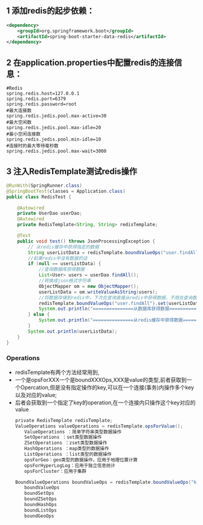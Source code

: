 ## 1 添加redis的起步依赖：
<!-- 配置使用redis启动器 -->
```xml
<dependency>
    <groupId>org.springframework.boot</groupId>
    <artifactId>spring-boot-starter-data-redis</artifactId>
</dependency>
```
## 2 在application.properties中配置redis的连接信息：
```properties
#Redis
spring.redis.host=127.0.0.1
spring.redis.port=6379
spring.redis.password=root
#最大连接数
spring.redis.jedis.pool.max-active=30
#最大空闲数
spring.redis.jedis.pool.max-idle=20
#最小空闲连接数
spring.redis.jedis.pool.min-idle=10
#连接时的最大等待毫秒数
spring.redis.jedis.pool.max-wait=3000
```

## 3 注入RedisTemplate测试redis操作
```java
@RunWith(SpringRunner.class)
@SpringBootTest(classes = Application.class)
public class RedisTest {

    @Autowired
    private UserDao userDao;
    @Autowired
    private RedisTemplate<String, String> redisTemplate;

    @Test
    public void test() throws JsonProcessingException {
        // 从redis缓存中获得指定的数据
        String userListData = redisTemplate.boundValueOps("user.findAll").get();
        //如果redis中没有数据的话
        if (null == userListData) {
            //查询数据库获得数据
            List<User> users = userDao.findAll();
            //转换成json格式字符串
            ObjectMapper om = new ObjectMapper();
            userListData = om.writeValueAsString(users);
            //将数据存储到redis中，下次在查询直接从redis中获得数据，不用在查询数据库
            redisTemplate.boundValueOps("user.findAll").set(userListData);
            System.out.println("===============从数据库获得数据===============");
        } else {
            System.out.println("===============从redis缓存中获得数据===============");
        }
        System.out.println(userListData);
    }
}
```
### Operations
 - redisTemplate有两个方法经常用到,
 - 一个是opsForXXX一个是boundXXXOps,XXX是value的类型,前者获取到一个Opercation,但是没有指定操作的key,可以在一个连接(事务)内操作多个key以及对应的value;
 - 后者会获取到一个指定了key的operation,在一个连接内只操作这个key对应的value


```java
　　private RedisTemplate redisTemplate;
　　ValueOperations valueOperations = redisTemplate.opsForValue();
　　　　ValueOperations ：简单字符串类型数据操作
　　　　SetOperations ：set类型数据操作
　　　　ZSetOperations ：zset类型数据操作
　　　　HashOperations ：map类型的数据操作
　　　　ListOperations ：list类型的数据操作
　　　　opsForGeo：geo类型的数据操作，应用于地理位置计算
　　　　opsForHyperLogLog：应用于独立信息统计
　　　　opsForCluster：应用于集群

　　BoundValueOperations boundValueOps = redisTemplate.boundValueOps("key");
　　　　boundValueOps
　　　　boundSetOps
　　　　boundZSetOps
　　　　boundHashOps
　　　　boundListOps
　　　　boundGeoOps
```



